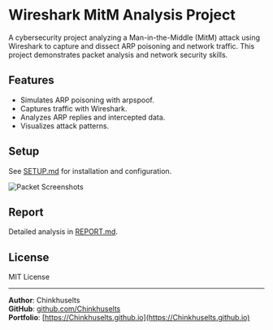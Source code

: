    # Wireshark MitM Analysis Project

   A cybersecurity project analyzing a Man-in-the-Middle (MitM) attack using Wireshark to capture and dissect ARP poisoning and network traffic. This project demonstrates packet analysis and network security skills.

   ## Features
   - Simulates ARP poisoning with arpspoof.
   - Captures traffic with Wireshark.
   - Analyzes ARP replies and intercepted data.
   - Visualizes attack patterns.

   ## Setup
   See [SETUP.md](docs/SETUP.md) for installation and configuration.

   ![Packet Screenshots](media/)

   ## Report
   Detailed analysis in [REPORT.md](docs/REPORT.md).

   ## License
   MIT License

   ---

   **Author**: Chinkhuselts  
   **GitHub**: [github.com/Chinkhuselts](https://github.com/Chinkhuselts)  
   **Portfolio**: [https://Chinkhuselts.github.io](https://Chinkhuselts.github.io)
   ```
